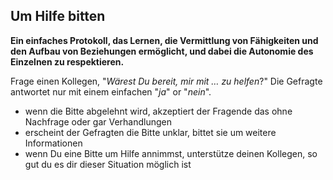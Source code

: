 ## Um Hilfe bitten

**Ein einfaches Protokoll, das Lernen, die Vermittlung von Fähigkeiten und den Aufbau von Beziehungen ermöglicht, und dabei die Autonomie des Einzelnen zu respektieren.**

Frage einen Kollegen, "*Wärest Du bereit, mir mit … zu helfen*?" Die Gefragte antwortet nur mit einem einfachen "*ja*" or "*nein*".

- wenn die Bitte abgelehnt wird, akzeptiert der Fragende das ohne Nachfrage oder gar Verhandlungen
- erscheint der Gefragten die Bitte unklar, bittet sie um weitere Informationen
- wenn Du eine Bitte um Hilfe annimmst, unterstütze deinen Kollegen, so gut du es dir dieser Situation möglich ist
